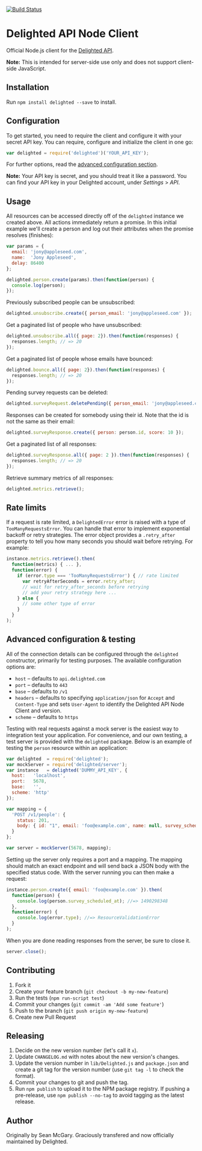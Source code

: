 [![Build Status](https://travis-ci.org/delighted/delighted-node.svg?branch=master)](https://travis-ci.org/delighted/delighted-node)

# Delighted API Node Client

Official Node.js client for the [Delighted API](https://delighted.com/docs/api).

**Note:** This is intended for server-side use only and does not support client-side JavaScript.

## Installation

Run `npm install delighted --save` to install.

## Configuration

To get started, you need to require the client and configure it with your secret API key. You can require, configure and initialize the client in one go:

```javascript
var delighted = require('delighted')('YOUR_API_KEY');
```

For further options, read the [advanced configuration section](#advanced-configuration).

**Note:** Your API key is secret, and you should treat it like a password. You can find your API key in your Delighted account, under *Settings* > *API*.

## Usage

All resources can be accessed directly off of the `delighted` instance we created above. All actions immediately return a promise. In this initial example we'll create a person and log out their attributes when the promise resolves (finishes):

```javascript
var params = {
  email: 'jony@appleseed.com',
  name:  'Jony Appleseed',
  delay: 86400
};

delighted.person.create(params).then(function(person) {
  console.log(person);
});
```

Previously subscribed people can be unsubscribed:

```javascript
delighted.unsubscribe.create({ person_email: 'jony@appleseed.com' });
```

Get a paginated list of people who have unsubscribed:

```javascript
delighted.unsubscribe.all({ page: 2}).then(function(responses) {
  responses.length; // => 20
});
```

Get a paginated list of people whose emails have bounced:

```javascript
delighted.bounce.all({ page: 2}).then(function(responses) {
  responses.length; // => 20
});
```

Pending survey requests can be deleted:

```javascript
delighted.surveyRequest.deletePending({ person_email: 'jony@appleseed.com' });
```

Responses can be created for somebody using their id. Note that the id is not the same as their email:

```javascript
delighted.surveyResponse.create({ person: person.id, score: 10 });
```

Get a paginated list of all responses:

```javascript
delighted.surveyResponse.all({ page: 2 }).then(function(responses) {
  responses.length; // => 20
});
```

Retrieve summary metrics of all responses:

```javascript
delighted.metrics.retrieve();
```

## Rate limits

If a request is rate limited, a `DelightedError` error is raised with a type of `TooManyRequestsError`. You can handle that error to implement exponential backoff or retry strategies. The error object provides a `.retry_after` property to tell you how many seconds you should wait before retrying. For example:

```js
instance.metrics.retrieve().then(
  function(metrics) { ... },
  function(error) {
    if (error.type === 'TooManyRequestsError') { // rate limited
      var retryAfterSeconds = error.retry_after;
      // wait for retry_after_seconds before retrying
      // add your retry strategy here ...
    } else {
      // some other type of error
    }
  }
);
```

## <a name="advanced-configuration"></a> Advanced configuration & testing

All of the connection details can be configured through the `delighted` constructor, primarily for testing purposes. The available configuration options are:

* `host` – defaults to `api.delighted.com`
* `port` – defaults to `443`
* `base` – defaults to `/v1`
* `headers` – defaults to specifying `application/json` for `Accept` and `Content-Type` and sets `User-Agent` to identify the Delighted API Node Client and version.
* `scheme` – defaults to `https`

Testing with real requests against a mock server is the easiest way to integration test your application. For convenience, and our own testing, a test server is provided with the `delighted` package. Below is an example of testing the `person` resource within an application:

```javascript
var delighted  = require('delighted');
var mockServer = require('delighted/server');
var instance   = delighted('DUMMY_API_KEY', {
  host:   'localhost',
  port:   5678,
  base:   '',
  scheme: 'http'
});

var mapping = {
  'POST /v1/people': {
    status: 201,
    body: { id: "1", email: 'foo@example.com', name: null, survey_scheduled_at: 1490298348 }
  }
};

var server = mockServer(5678, mapping);
```

Setting up the server only requires a port and a mapping. The mapping should match an exact endpoint and will send back a JSON body with the specified status code. With the server running you can then make a request:

```javascript
instance.person.create({ email: 'foo@example.com' }).then(
  function(person) {
    console.log(person.survey_scheduled_at); //=> 1490298348
  },
  function(error) {
    console.log(error.type); //=> ResourceValidationError
  }
);
```

When you are done reading responses from the server, be sure to close it.

```javascript
server.close();
```

## Contributing

1. Fork it
2. Create your feature branch (`git checkout -b my-new-feature`)
3. Run the tests (`npm run-script test`)
4. Commit your changes (`git commit -am 'Add some feature'`)
5. Push to the branch (`git push origin my-new-feature`)
6. Create new Pull Request

## Releasing

1. Decide on the new version number (let's call it `x`).
2. Update `CHANGELOG.md` with notes about the new version's changes.
3. Update the version number in `lib/Delighted.js` and `package.json` and create a git tag for the version number (use `git tag -l` to check the format).
4. Commit your changes to git and push the tag.
5. Run `npm publish` to upload it to the NPM package registry. If pushing a pre-release, use `npm publish --no-tag` to avoid tagging as the latest release.

## Author

Originally by Sean McGary. Graciously transfered and now officially maintained by Delighted.
